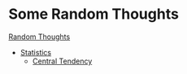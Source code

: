 # Some Random Thoughts

[Random Thoughts](/thoughts/)

* [Statistics](/thoughts/statistics/)
	* [Central Tendency](/thoughts/central-tendency/)

